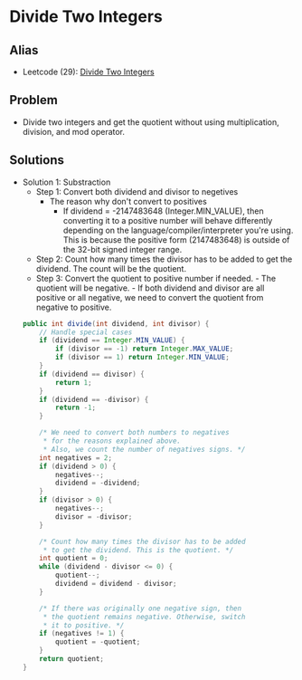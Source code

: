# Divide Two Integers

## Alias
- Leetcode (29): [Divide Two Integers](https://leetcode.com/problems/divide-two-integers/)

## Problem
- Divide two integers and get the quotient without using multiplication, division, and mod operator.

## Solutions
- Solution 1: Substraction
   - Step 1: Convert both dividend and divisor to negetives
      - The reason why don't convert to positives
         - If dividend = -2147483648 (Integer.MIN_VALUE), then converting it to a positive number will behave differently depending on the language/compiler/interpreter you're using. This is because the positive form (2147483648) is outside of the 32-bit signed integer range.
   - Step 2: Count how many times the divisor has to be added to get the dividend. The count will be the quotient.
   - Step 3: Convert the quotient to positive number if needed.
         - The quotient will be negative.
         - If both dividend and divisor are all positive or all negative, we need to convert the quotient from negative to positive.
  ```java
  public int divide(int dividend, int divisor) {
      // Handle special cases
      if (dividend == Integer.MIN_VALUE) {
          if (divisor == -1) return Integer.MAX_VALUE;
          if (divisor == 1) return Integer.MIN_VALUE;
      }
      if (dividend == divisor) {
          return 1;
      }
      if (dividend == -divisor) {
          return -1;
      }

      /* We need to convert both numbers to negatives
       * for the reasons explained above.
       * Also, we count the number of negatives signs. */
      int negatives = 2;
      if (dividend > 0) {
          negatives--;
          dividend = -dividend;
      }
      if (divisor > 0) {
          negatives--;
          divisor = -divisor;
      }

      /* Count how many times the divisor has to be added
       * to get the dividend. This is the quotient. */
      int quotient = 0;
      while (dividend - divisor <= 0) {
          quotient--;
          dividend = dividend - divisor;
      }

      /* If there was originally one negative sign, then
       * the quotient remains negative. Otherwise, switch
       * it to positive. */
      if (negatives != 1) {
          quotient = -quotient;
      }
      return quotient;
  }
  ```
